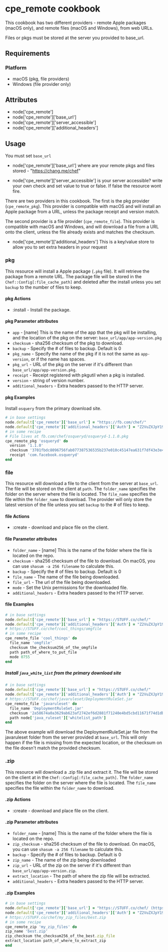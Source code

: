 cpe_remote cookbook
============
This cookbook has two different providers - remote Apple packages (macOS only),
and remote files (macOS and Windows), from web URLs.

Files or pkgs must be stored at the server you provided to base_url.

Requirements
------------
### Platform
* macOS (pkg, file providers)
* Windows (file provider only)

Attributes
----------
* node['cpe_remote']
* node['cpe_remote']['base_url']
* node['cpe_remote']['server_accessible']
* node['cpe_remote']['additional_headers']

Usage
-------------------
You must set `base_url`
* node['cpe_remote']['base_url']
where are your remote pkgs and files stored - "https://chang.me/chef"

* node['cpe_remote']['server_accessible']
is your server accessible? write your own check and set value to true or false.
If false the resource wont fire.

There are two providers in this cookbook. The first is the pkg provider
(`cpe_remote_pkg`). This provider is compatible with macOS and will install an
Apple package from a URL, unless the package receipt and version match.

The second provider is a file provider (`cpe_remote_file`). This provider is
compatible with macOS and Windows, and will download a file from a URL onto the
client, unless the file already exists and matches the checksum.

* node['cpe_remote']['additional_headers']
This is a key/value store to allow you to set extra headers in your request

### pkg

This resource will install a Apple package (`.pkg` file). It will retrieve the
package from a remote URL. The package file will be stored in the
`Chef::Config[:file_cache_path]` and deleted after the install unless you set
`backup` to the number of files to keep.

#### pkg Actions
* :install - Install the package.

#### pkg Parameter attributes
* `app` - [name] This is the name of the app that the pkg will be installing,
          and the location of the pkg on the server:
          `base_url/app/app-version.pkg`
* `checksum` - sha256 checksum of the pkg to download.
* `backup` - Specify the # of files to backup. Default is 0
* `pkg_name` - Specify the name of the pkg if it is not the same as
              `app-version`, or if the name has spaces.
* `pkg_url` - URL of the pkg on the server if it's different than
              `base_url/app/app-version.pkg`.
* `receipt` - Receipt registered with pkgutil when a pkg is installed.
* `version` - string of version number.
* `additional_headers` - Extra headers passed to the HTTP server.

#### pkg Examples
Install `osquery` from the primary download site.

```ruby
# in base settings
node.default['cpe_remote']['base_url'] = "https://fb.com/chef/"
node.default['cpe_remote']['additional_headers']['Auth'] = "Z2VuZXJpY191c2VyOlRoaXMgaXMgbXkgZ2VuZXJpYyBwYXNzd29yZA=="
# in some recipe
# File lives at fb.com/chef/osqueryd/osqueryd-1.1.0.pkg
cpe_remote_pkg 'osqueryd' do
  version '1.1.0'
  checksum '3701fbdc8096756fab077387536535b237e010c45147ea631f7df43e3e4904e0'
  receipt 'com.facebook.osqueryd'
end
```

### file

This resource will download a file to the client from the server at `base_url`.
The file will be stored on the client at `path`.  The `folder_name` specifies
the folder on the server where the file is located.  The `file_name` specifies
the file within the `folder_name` to download.  The provider will only store
the latest version of the file unless you set `backup` to the # of files to
keep.

#### file Actions
* :create - download and place file on the client.

#### file Parameter attributes
* `folder_name` - [name] This is the name of the folder where the file is
                  located on the repo.
* `checksum` - sha256 checksum of the file to download. On macOS, you can use
               `shasum -a 256 filename` to calculate this.
* `backup` - Specify the # of files to backup. Default is 0
* `file_name` - The name of the file being downloaded.
* `file_url` - The url of the file being downloaded.
* `mode` - Set the Unix permissions for the downloaded file.
* `additional_headers` - Extra headers passed to the HTTP server.

#### file Examples

```ruby
# in base settings
node.default['cpe_remote']['base_url'] = "https://STUFF.co/chef/"
node.default['cpe_remote']['additional_headers']['Auth'] = "Z2VuZXJpY191c2VyOlRoaXMgaXMgbXkgZ2VuZXJpYyBwYXNzd29yZA=="
# https://STUFF.co/chef/cool_things/omgfile
# in some recipe
cpe_remote_file 'cool_things' do
  file_name 'omgfile'
  checksum the_checksum256_of_the_omgfile
  path path_of_where_to_put_file
  mode 0755
end
```

##### Install `java_white_list` from the primary download site

```ruby
# in base settings
node.default['cpe_remote']['base_url'] = "https://STUFF.co/chef/"
node.default['cpe_remote']['additional_headers']['Auth'] = "Z2VuZXJpY191c2VyOlRoaXMgaXMgbXkgZ2VuZXJpYyBwYXNzd29yZA=="
# https://STUFF.co/chef/javaruleset/DeploymentRuleSet.jar
cpe_remote_file 'javaruleset' do
  file_name 'DeploymentRuleSet.jar'
  checksum '2a58674a0a3629ab623af2742ef6d2881f71240e4bd5cbd11671f74d1db86e52'
  path node['java_ruleset']['whitelist_path']
end
```

The above example will download the DeploymentRuleSet.jar file from the
javaruleset folder from the server provided at `base_url`. This will only
happen if the file is missing from the expected location, or the checksum on
the file doesn't match the provided checksum.

### .zip

This resource will download a .zip file and extract it. The file will be stored
on the client at in the `Chef::Config[:file_cache_path]`. The `folder_name`
specifies the folder on the server where the file is located. The `file_name`
specifies the file within the `folder_name` to download.

#### .zip Actions
* :create - download and place file on the client.

#### .zip Parameter attributes
* `folder_name` - [name] This is the name of the folder where the file is
                  located on the repo.
* `zip_checksum` - sha256 checksum of the file to download. On macOS, you can
                   use `shasum -a 256 filename` to calculate this.
* `backup` - Specify the # of files to backup. Default is 0
* `zip_name` - The name of the zip being downloaded
* `zip_url` - URL of the zip on the server if it's different than
              `base_url/app/app-version.zip`.
* `extract_location` - The path of where the zip file will be extracted.
* `additional_headers` - Extra headers passed to the HTTP server.

#### .zip Examples

```ruby
# in base settings
node.default['cpe_remote']['base_url'] = "https://STUFF.co/chef/ (https://stuff.co/chef/)"
node.default['cpe_remote']['additional_headers']['Auth'] = "Z2VuZXJpY191c2VyOlRoaXMgaXMgbXkgZ2VuZXJpYyBwYXNzd29yZA=="
# https://STUFF.co/chef/my_zip_files/best.zip
# in some recipe
cpe_remote_zip 'my_zip_files' do
zip_name 'best.zip'
zip_checksum the_checksum256_of_the_best.zip_file
extract_location path_of_where_to_extract_zip
end
```
